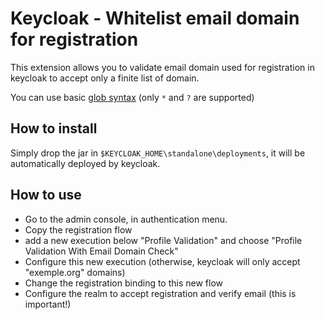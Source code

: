 # Keycloak - Whitelist email domain for registration

This extension allows you to validate email domain used for registration in keycloak to accept only a finite list of domain.

You can use basic [glob syntax](https://en.wikipedia.org/wiki/Glob_(programming))
(only `*` and `?` are supported)

## How to install

Simply drop the jar in `$KEYCLOAK_HOME\standalone\deployments`, it will be automatically deployed by keycloak.

## How to use

- Go to the admin console, in authentication menu. 
- Copy the registration flow
- add a new execution below "Profile Validation" and choose "Profile Validation With Email Domain Check"
- Configure this new execution (otherwise, keycloak will only accept "exemple.org" domains)
- Change the registration binding to this new flow
- Configure the realm to accept registration and verify email (this is important!)
